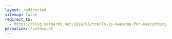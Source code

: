 ```yaml
---
layout: redirected
sitemap: false
redirect_to:
  - https://blog.netnerds.net/2016/05/trello-is-awesome-for-everything/
permalink: /votecount
---
```

